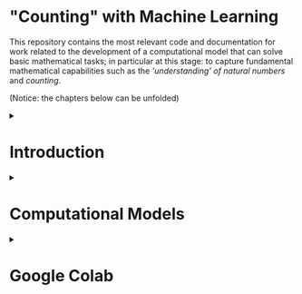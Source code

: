 # "Counting" with Machine Learning

This repository contains the most relevant code and documentation for work related to the development of a computational model that can solve basic mathematical tasks; in particular at this stage: to capture fundamental mathematical capabilities such as the *'understanding' of natural numbers* and *counting*. 

(Notice: the chapters below can be unfolded)



<details>
<summary><h1> Introduction  </h1> </summary>
In several meetings, talks and discussions we have discussed different aspects of *counting* extensively already, so here are just some keypoints to keep in mind for the development of a comp. model with the ability to count. 

Counting is the act of determining the number of objects in question. What is the number of objects? One possible answer is to define it by the constraint: Two sets of objects have the same *number* of elements if they have the same cardinality, which means there exists a one-to-one correspondence between the elements.
Numbers in the symbolic or lingual representation can be viewed as intermediate placeholders in order to compare different cardinalities.

<img src="Pics/correspondence.png"  width="220" align="center"> <img src="Pics/intermediate.png"  width="420">

For humans one can distinguish between two ways of determining the number of elements:

<img src="Pics/sub_vs_algo_counting.PNG"  width="480">

The algorithmic counting requires the following steps iteratively:
1) Recognize objects of interest
2) Picking an object of interest, that has not been counted yet
3) Update the counter in internal or external representation of numbers

Point 2. and 3. can be considered to require an internal memory of the agent.

A deeper understanding of numbers though is broadly considered more as gaining the result of counting (number associated with the last object counted), but with linking the result with the cardinality of the set. Unique tests to determine this understanding are not easy to design and any ideas are welcomed.

<img src="Pics/cardinality.png"  width="200">

Other properties of numbers that should be captured by the comp. model are the following invariances:
- Permutation invariance
- Invariance under spatial transformations of the objects


</details>



<details>
<summary><h1> Computational Models </h1> </summary>

The above sketched aspects of counting and the understanding of numbers should be captured by computational models in this project.

### Subitizing
Motivated by the ability of humans to subitize small numbers of objects, the code in [subitizing.py](https://gitlab.com/ssabathiel/ml_counting/blob/master/subitizing.py) was developed, which is able to determine the number of randomly distributed squares with varying size by a one-shot approach where the picture of the squares is passed through a  feed-forward CNN.

<img src="Pics/squares.png"  width="400">

<img src="Pics/sub_result.png"  width="200">

### Picking Objects (Binaries)
Point 2. of the above required steps to algorithmicly count - to decide which objects to pick one by one, has been modeled in a very basic setup of 1-D binary arrays in [RL_pick_1s.ipynb](https://gitlab.com/ssabathiel/ml_counting/blob/master/RL_pick_1s.ipynb) . Therefore the principle of Reinforcement learning with the method of Q-learning has been used. At each time step the whole binary array is given to the agent, whose goal it is to pick every 1 exactly once and without pickin any non-objects (zeros). Picking a binary at a certain position corresponds to an action in the action space. Thus the action space increases with the dimension of the input (not desired for more general setups).

<img src="Pics/pick1s.png"  width="200">
<img src="Pics/pick1s_result.png"  width="250">

### Counting with sequence
To extend the idea of counting from just picking certain objects, the model in [RNN_Counting.ipynb](https://gitlab.com/ssabathiel/ml_counting/blob/master/RNN_Counting.ipynb) is capable of synchronizing each pick with a counting status. This requires an internal memory of the system (to know at which counter one is) and is resolved by using a RNN. In contrast to the picking example above, here the agent does not have the full binary array in sight at each time step, but strides from left to right and has one binary as observation at each time step. Each number is represented by an output node of the RNN.

<img src="Pics/sequ1.png"  width="350">

<img src="Pics/sequ2.png"  width="350">

### A^n B^n 
The code in [AnBn.ipynb](https://gitlab.com/ssabathiel/ml_counting/blob/master/AnBn.ipynb)  reproduces the model and results from the paper [Learning_to_count_wo_counter](https://pdfs.semanticscholar.org/60d1/5a73c5e62caeb8b6b86f9e75c86ea81cbff3.pdf?_ga=2.55709544.2147280421.1547224703-1560358086.1545147070). Here the agent (non-RL) is exposed to a sequence of n 'A's followed by n 'B's (in my case 'A'->1,'B'->0). At each time step only one character is shown to the system. The goal of the agent is predict the next character at each time step. For the 'A's this is not possible, since the model cannot know how many 'A's there are going to be, but since there are as many 'Bs' as 'As' (which it has seen), it can in principle predict the number of 'Bs' before terminating.
<img src="Pics/AnBn.png"  width="400">


### RL with RNN and limited field of view
This model should combine many of the above stated and implemented aspects of counting. It is the main project now and should be the basis for an agent in a more human-like environment. 
The set-up of the model is is as followed:
An agent has a limited field of view (cannot see the whole state at each instant of time) of a 1|2-D binary. The possible actions of the agents are: Picking, Stopping, Moving attention/field of view to left, --|-- to the right, picking a number of the number sequence. There are several reasons why a limited visual field is modeled: First it mimics the visual field of humans. Second it reduces the amount of data, that has to processed at each time instant. Third it can focus only on relevant parts of the input. Fourth, a fixed size of visual field can be inbedded in environments of any size and are thus easier to generalize.  To remember at which counter the agent is and to wich regions to look at the agent is required to have an internal memory, which is modeled by a RNN. The learning process is based on reinforcement learning.

In prospect for a publication of the work, a succsessful model of this kind would capture the following novel or state-of-the-art aspects:
- Most other published counting models, the agent's main challange is the 'Which-object-to-pick-next' challenge and updating an external memory (e.g. shifting an external counter to the right, each time it picks an object, which correspons more to a reaction game). In our approach the agent has an internal memory modeled by the RNN, which keeps track of the current counter and needs to find an internal representation for that.
- Most application of RL-algorithms so far are focused on markov-processes, where the optimal action can be chosen just from the current state of the world. Some problems however require a memory from the history of the events in order to solve a problem, such as counting.
- It is in line with current trends of machine learning to process both, static and dynamic input sequentially instead of all in one 'shot': For static input, such as object recognition in images, with attention shifting and for dynamic input (e.g. videos) by taking only the current image as input, but having information about the past images without saving and stacking them together.
- It is a  step towards the agent in human-like environment (limited visual field, internal memory...)
 
This model is in progress right now: [RL_RNN_moving_picking_counting.ipynb](https://gitlab.com/ssabathiel/ml_counting/blob/master/RL_RNN_moving_picking_counting.ipynb)

#### 1D scatch of the model and its environment
<img src="Pics/RL_RNN.png"  width="350">

#### Possible 2D extension, size of visual field might also be adaptable by the agent
<img src="Pics/RL_RNN_2D_1.png"  width="350"> <img src="Pics/RL_RNN_2D_2.png"  width="350">



</details>




<details>
<summary><h1> Google Colab  </h1> </summary>
Personally I use the service of 'Google Colab' to run the code, which I can highly recommend for performance reason. 
It offers to use the GPUs from Google remotely via their Jupyter notebook environment. Using the GPUs the training of NNs can run
about 30 times faster, which can boost the developing process vastly. Just recently they further added the option to use their TPUs (Tensor Processing Units), which
accelerates the performance by another factor of 10, as far as I experienced it.

The use of it is as simple as it could be:
If you are signed in your google account go to [Google Colab](https://colab.research.google.com), insert your code or open an existing notebook and you can run it immediately.
You can change the processor used for your code by entering 'Runtime'-'Change Runtime type' and choose either CPU, GPU or TPU. 
One drawback however is, that google has access to any files one puts on google drive (that's where the files from Colab are stored). So we might consider this at any stage of the project.

<img src="Pics/colab.png"  width="800">


</details>




